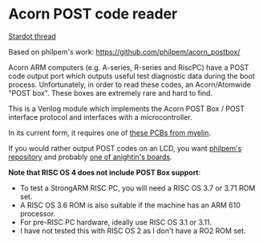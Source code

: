 # Acorn POST code reader

[Stardot thread](https://stardot.org.uk/forums/viewtopic.php?f=16&t=17478)

Based on philpem's work: https://github.com/philpem/acorn_postbox/

Acorn ARM computers (e.g. A-series, R-series and RiscPC) have a POST
code output port which outputs useful test diagnostic data during the
boot process. Unfortunately, in order to read these codes, an
Acorn/Atomwide "POST box". These boxes are extremely rare and hard to
find.

This is a Verilog module which implements the Acorn POST Box / POST
interface protocol and interfaces with a microcontroller.

In its current form, it requires one of [these PCBs from
myelin](https://stardot.org.uk/forums/viewtopic.php?f=16&t=17478&start=60#p271540).

If you would rather output POST codes on an LCD, you want [philpem's
repository](https://stardot.org.uk/forums/viewtopic.php?f=16&t=17478)
and probably [one of anightin's
boards](https://stardot.org.uk/forums/viewtopic.php?f=16&t=17478&start=60#p271540).

**Note that RISC OS 4 does not include POST Box support**:

  * To test a StrongARM RISC PC, you will need a RISC OS 3.7 or 3.71 ROM set.
  * A RISC OS 3.6 ROM is also suitable if the machine has an ARM 610 processor.
  * For pre-RISC PC hardware, ideally use RISC OS 3.1 or 3.11.
  * I have not tested this with RISC OS 2 as I don't have a RO2 ROM set.
